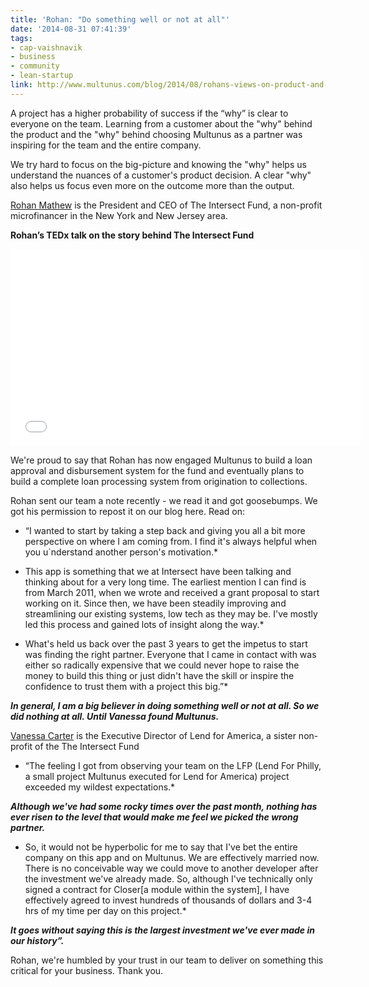 ```yaml
---
title: 'Rohan: "Do something well or not at all"'
date: '2014-08-31 07:41:39'
tags:
- cap-vaishnavik
- business
- community
- lean-startup
link: http://www.multunus.com/blog/2014/08/rohans-views-on-product-and-multunus/
---
```


A project has a higher probability of success if the “why” is clear to everyone on the team. Learning from a customer about the "why" behind the product and the "why" behind choosing Multunus as a partner was inspiring for the team and the entire company.

We try hard to focus on the big-picture and knowing the "why" helps us understand the nuances of a customer's product decision. A clear "why" also helps us focus even more on the outcome more than the output.


[Rohan Mathew](https://www.linkedin.com/pub/rohan-mathew/36/140/7b6) is the President and CEO of The Intersect Fund, a non-profit microfinancer in the New York and New Jersey area.

**Rohan’s TEDx talk on the story behind The Intersect Fund**


<iframe src="//www.youtube.com/embed/Slugeo4g_NQ" width="560" height="315" frameborder="0" allowfullscreen="allowfullscreen"></iframe>

We're proud to say that Rohan has now engaged Multunus to build a loan approval and disbursement system for the fund and eventually plans to build a complete loan processing system from origination to collections.

Rohan sent our team a note recently - we read it and got goosebumps. We got his permission to repost it on our blog here. Read on:

* “I wanted to start by taking a step back and giving you all a bit more perspective on where I am coming from. I find it's always helpful when you u`nderstand another person's motivation.* 


* This app is something that we at Intersect have been talking and thinking about for a very long time. The earliest mention I can find is from March 2011, when we wrote and received a grant proposal to start working on it. Since then, we have been steadily improving and streamlining our existing systems, low tech as they may be. I've mostly led this process and gained lots of insight along the way.* 


* What's held us back over the past 3 years to get the impetus to start was finding the right partner. Everyone that I came in contact with was either so radically expensive that we could never hope to raise the money to build this thing or just didn't have the skill or inspire the confidence to trust them with a project this big.”* 

***In general, I am a big believer in doing something well or not at all. So we did nothing at all. Until Vanessa found Multunus.***

[Vanessa Carter](www.linkedin.com/pub/vanessa-carter/a/7b9/748) is the Executive Director of Lend for America, a sister non-profit of the The Intersect Fund

* “The feeling I got from observing your team on the LFP (Lend For Philly, a small project Multunus executed for Lend for America) project exceeded my wildest expectations.* 

***Although we've had some rocky times over the past month, nothing has ever risen to the level that would make me feel we picked the wrong partner.***


* So, it would not be hyperbolic for me to say that I've bet the entire company on this app and on Multunus. We are effectively married now. There is no conceivable way we could move to another developer after the investment we've already made. So, although I've technically only signed a contract for Closer[a module within the system], I have effectively agreed to invest hundreds of thousands of dollars and 3-4 hrs of my time per day on this project.* 


***It goes without saying this is the largest investment we've ever made in our history”.***

Rohan, we're humbled by your trust in our team to deliver on something this critical for your business. Thank you.
